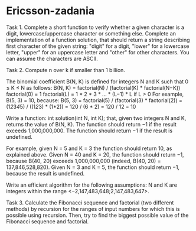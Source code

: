 # Ericsson-zadania

Task 1.
Complete a short function to verify whether a given character is a digit, lowercase/uppercase character
or something else.
Complete an implementation of a function solution, that should return a string describing first character
of the given string: "digit" for a digit, "lower" for a lowercase letter, "upper" for an uppercase letter and
"other" for other characters. You can assume the characters are ASCII.

Task 2.
Compute n over k if smaller than 1 billion.

The binomial coefficient B(N, K) is defined for integers N and K such that 0 ≤ K ≤ N as follows:
B(N, K) = factorial(N) / (factorial(K) * factorial(N−K))
factorial(0) = 1
factorial(L) = 1 * 2 * 3 * ... * (L−1) * L if L > 0
For example, B(5, 3) = 10, because:
B(5, 3) = factorial(5) / (factorial(3) * factorial(2))
= (1*2*3*4*5) / ((1*2*3) * (1*2))
= 120 / (6 * 2)
= 120 / 12
= 10

Write a function:
int solution(int N, int K);
that, given two integers N and K, returns the value of B(N, K).
The function should return −1 if the result exceeds 1,000,000,000.
The function should return −1 if the result is undefined.

For example, given N = 5 and K = 3 the function should return 10, as explained above.
Given N = 40 and K = 20, the function should return −1, because B(40, 20) exceeds 1,000,000,000
(indeed, B(40, 20) = 137,846,528,820).
Given N = 3 and K = 5, the function should return −1, because the result is undefined.

Write an efficient algorithm for the following assumptions:
N and K are integers within the range <−2,147,483,648;2,147,483,647>.

Task 3.
Calculate the Fibonacci sequence and factorial (two different methods) by recursion for the ranges of
input numbers for which this is possible using recursion. Then, try to find the biggest possible value of the
Fibonacci sequence and factorial.
